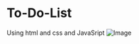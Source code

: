 # To-Do-List
Using html and css and JavaSript
![Image](https://github.com/user-attachments/assets/5cced66e-1722-406d-beb0-6dceb939d3d8)
